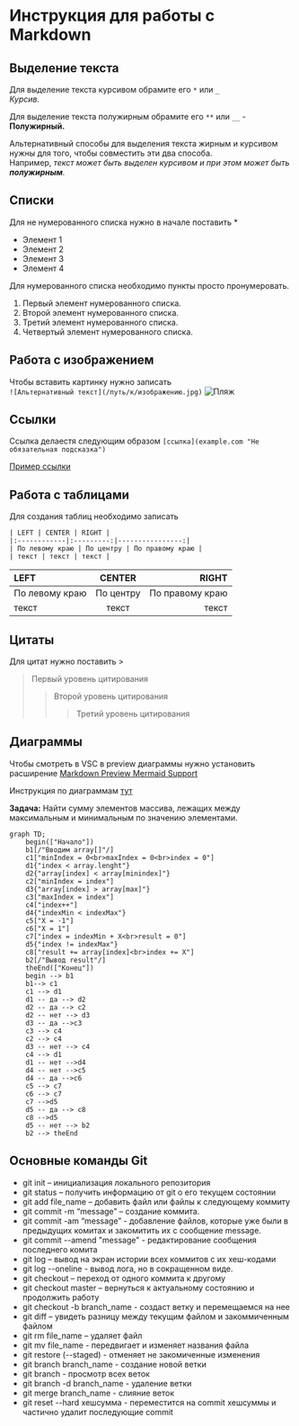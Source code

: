 # Инструкция для работы с Markdown

## Выделение текста

Для выделение текста курсивом обрамите его `*` или `_` <br> 
*Курсив.*

Для выделение текста полужирным обрамите его `**` или `__` - <br> 
**Полужирный.**

Альтернативный способы для выделения текста жирным и курсивом нужны для того, чтобы совместить эти два способа.<br> Например, _текст может быть выделен курсивом и при этом может быть **полужирным**._

## Списки

Для не нумерованного списка нужно в начале поставить *
* Элемент 1
* Элемент 2
* Элемент 3
* Элемент 4

Для нумерованного списка необходимо пункты просто пронумеровать. 
1. Первый элемент нумерованного списка.
2. Второй элемент нумерованного списка.
3. Третий элемент нумерованного списка.
4. Четвертый элемент нумерованного списка.

## Работа с изображением

Чтобы вставить картинку нужно записать <br>`![Альтернативный текст](/путь/к/изображению.jpg)`
![Пляж](images/beach_nature_14-wallpaper-1280x800.jpg)

## Ссылки

Ссылка делаестя следующим образом `[ссылка](example.com "Не обязательная подсказка")`

[Пример ссылки](example.com "Не обязательная подсказка")

## Работа с таблицами
Для создания таблиц необходимо записать
```
| LEFT | CENTER | RIGHT |
|:------------|:---------:|----------------:|
| По левому краю | По центру | По правому краю |
| текст | текст | текст |
```
| LEFT | CENTER | RIGHT |
|:------------|:---------:|----------:|
| По левому краю | По центру | По правому краю |
| текст | текст | текст |


## Цитаты

Для цитат нужно поставить >
> Первый уровень цитирования
>> Второй уровень цитирования
>>> Третий уровень цитирования

## Диаграммы
Чтобы смотреть в VSC в preview диаграммы нужно установить расширение [Markdown Preview Mermaid Support](https://marketplace.visualstudio.com/items?itemName=bierner.markdown-mermaid)

Инструкция по диаграммам [тут](https://habr.com/ru/post/652867/#flowchart)


**Задача:** Найти сумму элементов массива, лежащих между максимальным и минимальным по значению элементами.
```mermaid
graph TD;
    begin(["Начало"]) 
    b1[/"Вводим array[]"/]
    c1["minIndex = 0<br>maxIndex = 0<br>index = 0"]
    d1{"index < array.lenght"}
    d2{"array[index] < array[minindex]"}
    c2["minIndex = index"]
    d3{"array[index] > array[max]"}
    c3["maxIndex = index"]
    c4["index++"]
    d4{"indexMin < indexMax"}
    c5["X = -1"]
    c6["X = 1"]
    c7["index = indexMin + X<br>result = 0"]
    d5{"index != indexMax"}
    c8["result += array[index]<br>index += X"]
    b2[/"Вывод result"/]
    theEnd(["Конец"])
    begin --> b1
    b1--> c1
    c1 --> d1
    d1 -- да --> d2
    d2 -- да --> c2
    d2 -- нет --> d3
    d3 -- да -->c3
    c3 --> c4
    c2 --> c4
    d3 -- нет --> c4
    c4 --> d1
    d1 -- нет -->d4
    d4 -- нет -->c5
    d4 -- да -->c6
    c5 --> c7
    c6 --> c7
    c7 -->d5
    d5 -- да --> c8
    c8 -->d5
    d5 -- нет --> b2
    b2 --> theEnd
```

## **Основные команды Git**

* git init – инициализация локального репозитория
* git status – получить информацию от git о его текущем состоянии
* git add file_name – добавить файл или файлы к следующему коммиту
* git commit -m “message” – создание коммита.
* git commit -am “message” - добавление файлов, которые уже были в предыдущих комитах и закомитить их с сообщение message.
* git commit --amend "message" - редактирование сообщения последнего комита
* git log – вывод на экран истории всех коммитов с их хеш-кодами
* git log --oneline - вывод лога, но в сокращенном виде.
* git checkout – переход от одного коммита к другому
* git checkout master – вернуться к актуальному состоянию и продолжить работу
* git checkout -b branch_name - создаст ветку и перемещаемся на нее
* git diff – увидеть разницу между текущим файлом и закоммиченным файлом
* git rm file_name – удаляет файл
* git mv file_name - передвигает и изменяет названия файла
* git restore (--staged) - отменяет не закомиченные изменения 
* git branch branch_name - создание новой ветки
* git branch - просмотр всех веток
* git branch -d branch_name - удаление ветки
* git merge  branch_name - слияние веток
* git reset --hard хешсумма - переместится на commit хешсуммы и частично удалит последующие commit

